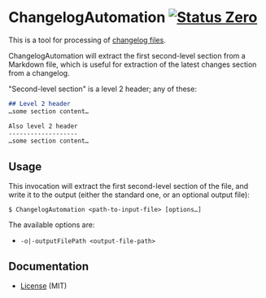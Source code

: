 ChangelogAutomation [![Status Zero][status-zero]][andivionian-status-classifier]
===================

This is a tool for processing of [changelog files][keep-a-changelog].

ChangelogAutomation will extract the first second-level section from a Markdown file, which is useful for extraction of the latest changes section from a changelog.

"Second-level section" is a level 2 header; any of these:

```markdown
## Level 2 header
…some section content…

Also level 2 header
-------------------
…some section content…
```

Usage
-----

This invocation will extract the first second-level section of the file, and write it to the output (either the standard one, or an optional output file):

```console
$ ChangelogAutomation <path-to-input-file> [options…]
```

The available options are:

- `-o|-outputFilePath <output-file-path>`

Documentation
-------------

- [License][license] (MIT)

[andivionian-status-classifier]: https://github.com/ForNeVeR/andivionian-status-classifier#status-zero-
[keep-a-changelog]: http://keepachangelog.com/
[license]: ./LICENSE.md

[status-zero]: https://img.shields.io/badge/status-zero-lightgrey.svg
